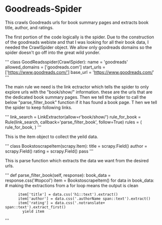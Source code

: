 # Goodreads-Spider
This crawls Goodreads urls for book summary pages and extracts book title, author, and ratings.


The first portion of the code logically is the spider. Due to the construction of the goodreads webiste and that I was looking for all their book data,
I needed the CrawlSpider object. We allow only goodreads domains so the spider doesn't go off into the great wild yonder.

'''
class GoodReadsspider(CrawlSpider):
    name = 'goodreads'
    allowed_domains = ['goodreads.com']
    start_urls = ['https://www.goodreads.com/']
    base_url = 'https://www.goodreads.com/'
'''

The main rule we need is the link ectractor which tells the spider to only explore urls with the "book/show/" information. these are the urls that
are the dedicated book summary pages. Then we tell the spider to call the below "parse_filter_book" function if it has found a book page. T
hen we tell the spider to keep following links.

'''
    link_search = LinkExtractor(allow=r'book/show/')
    rule_for_book = Rule(link_search, callback='parse_filter_book',
                         follow=True)
    rules = (
        rule_for_book,
        )
'''

This is the item object to collect the yeild data.

'''
class BookstoscrapeItem(scrapy.Item):
    title = scrapy.Field()
    author = scrapy.Field()
    rating = scrapy.Field()
    pass
'''    

This is parse function which extracts the data we want from the desired urls.

'''
def parse_filter_book(self, response):
     book_data = response.css('#topcol')
     item = BookstoscrapeItem()
     for data in book_data: # making the extractions from a for loop means the output is clean

          item['title'] = data.css('h1::text').extract()
          item['author'] = data.css('.authorName span::text').extract()
          item['rating'] = data.css('.notranslate+ span::text').extract_first()
            yield item
 '''           
            
 
 
 
